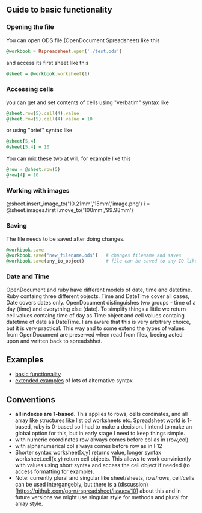 ## Guide to basic functionality
### Opening the file

You can open ODS file (OpenDocument Spreadsheet) like this
````ruby
@workbook = Rspreadsheet.open('./test.ods')
````
and access its first sheet like this
````ruby
@sheet = @workbook.worksheet(1)
````
### Accessing cells

you can get and set contents of cells using "verbatim" syntax like
````ruby
@sheet.row(5).cell(4).value 
@sheet.row(5).cell(4).value = 10
````
or using "brief" syntax like
````ruby
@sheet[5,4]
@sheet[5,4] = 10
````

You can mix these two at will, for example like this
````ruby
@row = @sheet.row(5)
@row[4] = 10
````

### Working with images
@sheet.insert_image_to('10.21mm','15mm','image.png')
i = @sheet.images.first
i.move_to('100mm','99.98mm')

### Saving 
The file needs to be saved after doing changes. 
````ruby
@workbook.save
@workbook.save('new_filename.ods')   # changes filename and saves
@workbook.save(any_io_object)        # file can be saved to any IO like object as well
````
### Date and Time
OpenDocument and ruby have different models of date, time and datetime. Ruby containg three different objects. Time and DateTime cover all cases, Date covers dates only. OpenDocument distinguishes two groups - time of a day (time) and everything else (date). To simplify things a little we return cell values containg time of day as Time object and cell values containg datetime of date as DateTime. I am aware that this is very arbitrary choice, but it is very practical. This way and to some extend the types of values from OpenDocument are preserved when read from files, beeing acted upon and written back to spreadshhet.


## Examples

  * [basic functionality](https://gist.github.com/gorn/42e33d086d9b4fda10ec) 
  * [extended examples](https://gist.github.com/gorn/b432e6a69e82628349e6) of lots of alternative syntax

## Conventions
  * **all indexes are 1-based**. This applies to rows, cells cordinates, and all array like structures like list od  worksheets etc. Spreadsheet world is 1-based, ruby is 0-based so I had to make a decision. I intend to make an global option for this, but in early stage I need to keep things simple.
  * with numeric coordinates row always comes before col as in  (row,col)
  * with alphanumerical col always comes before row as in F12
  * Shorter syntax worksheet[x,y] returns value, longer syntax worksheet.cell(x,y) return cell objects. This allows to work conviniently with values using short syntax and access the cell object if needed (to access formatting for example).
  * Note: currently plural and singular like sheet/sheets, row/rows, cell/cells can be used intergangebly, but there is a (discussion)[https://github.com/gorn/rspreadsheet/issues/10] about this and in future versions we might use singular style for methods and plural for array style.

